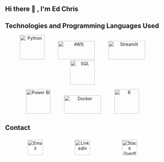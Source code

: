 ## Hi there 👋 , I'm Ed Chris

## Technologies and Programming Languages Used

<p align="center">
  <img src="https://upload.wikimedia.org/wikipedia/commons/c/c3/Python-logo-notext.svg" alt="Python" width="80" height="80" hspace="20">
  <img src="https://upload.wikimedia.org/wikipedia/commons/9/93/Amazon_Web_Services_Logo.svg" alt="AWS" width="120" height="60" hspace="20">
  <img src="https://streamlit.io/images/brand/streamlit-logo-primary-colormark-darktext.png" alt="Streamlit" width="120" height="60" hspace="20">
  <img src="https://upload.wikimedia.org/wikipedia/commons/8/87/Sql_data_base_with_logo.png" alt="SQL" width="80" height="80" hspace="20">
</p>
<p align="center">
  <img src="https://upload.wikimedia.org/wikipedia/commons/c/cf/New_Power_BI_Logo.svg" alt="Power BI" width="80" height="80" hspace="20">
  <img src="https://www.docker.com/wp-content/uploads/2022/03/Moby-logo.png" alt="Docker" width="120" height="60" hspace="20">
  <img src="https://www.r-project.org/Rlogo.png" alt="R" width="80" height="80" hspace="20">
</p>

## Contact
<p align="center">
  <a href="mailto:yedukrishnan215@gmail.com" style="text-decoration: none;">
    <img src="https://upload.wikimedia.org/wikipedia/commons/4/4e/Gmail_Icon.png" alt="Email" width="50" height="50" hspace="40" style="background-color: white; padding: 10px;">
  </a>
  <a href="https://www.linkedin.com/in/yedu-krishnan215/" style="text-decoration: none;">
    <img src="https://upload.wikimedia.org/wikipedia/commons/0/01/LinkedIn_Logo.svg" alt="LinkedIn" width="50" height="50" hspace="40" style="background-color: white; padding: 10px;">
  </a>
  <a href="https://stackoverflow.com/users/25533660/ed-chris" style="text-decoration: none;">
    <img src="https://upload.wikimedia.org/wikipedia/commons/0/02/Stack_Overflow_logo.svg" alt="Stack Overflow" width="50" height="50" hspace="40" style="background-color: white; padding: 10px;">
  </a>
</p>
